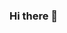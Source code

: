 ### Hi there 👋

<!--
**K2302/K2302** is a ✨ _special_ ✨ repository because its `README.md` (this file) appears on your GitHub profile.

Here are some ideas to get you started:

- 🔭 I’m currently studying in NIT SILCHAR
- 🌱 I’m currently learning react and node js
- 👯 I’m looking to collaborate on various open source project
- 🤔 I’m looking for help with web development
- 💬 Ask me about react and dsa
- 📫 How to reach me:
Twitter: 
@Kaushik90228876

-->
